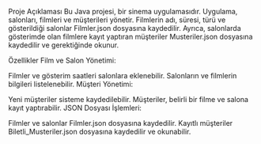 Proje Açıklaması
Bu Java projesi, bir sinema uygulamasıdır. Uygulama, salonları, filmleri ve müşterileri yönetir.
Filmlerin adı, süresi, türü ve gösterildiği salonlar Filmler.json dosyasına kaydedilir.
Ayrıca, salonlarda gösterimde olan filmlere kayıt yaptıran müşteriler Musteriler.json dosyasına kaydedilir ve gerektiğinde okunur.

Özellikler
Film ve Salon Yönetimi:

Filmler ve gösterim saatleri salonlara eklenebilir.
Salonların ve filmlerin bilgileri listelenebilir.
Müşteri Yönetimi:

Yeni müşteriler sisteme kaydedilebilir.
Müşteriler, belirli bir filme ve salona kayıt yaptırabilir.
JSON Dosyası İşlemleri:

Filmler ve salonlar Filmler.json dosyasına kaydedilir.
Kayıtlı müşteriler Biletli_Musteriler.json dosyasına kaydedilir ve okunabilir.
